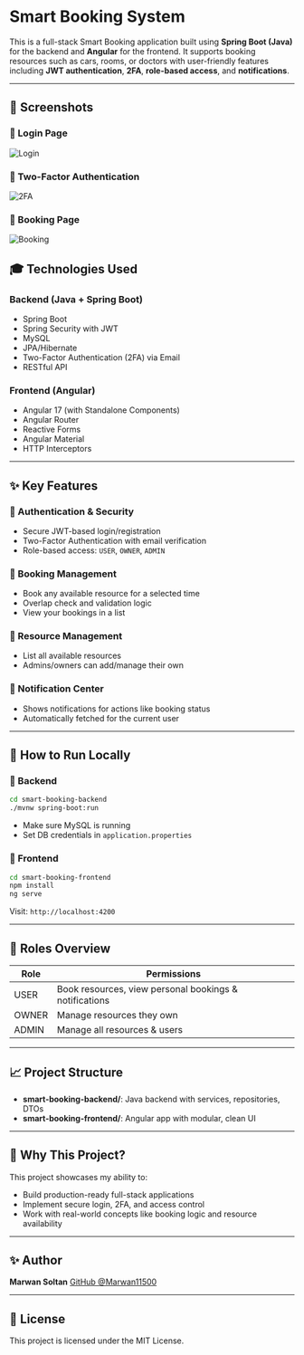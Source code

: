 # Smart Booking System

This is a full-stack Smart Booking application built using **Spring Boot (Java)** for the backend and **Angular** for the frontend. It supports booking resources such as cars, rooms, or doctors with user-friendly features including **JWT authentication**, **2FA**, **role-based access**, and **notifications**.

---

## 📸 Screenshots

### 🔐 Login Page
![Login](01-smart-booking.png)

### 🔐 Two-Factor Authentication
![2FA](02-smart-booking.png)

### 📅 Booking Page
![Booking](03-smart-booking.png)


## 🎓 Technologies Used

### Backend (Java + Spring Boot)

* Spring Boot
* Spring Security with JWT
* MySQL
* JPA/Hibernate
* Two-Factor Authentication (2FA) via Email
* RESTful API

### Frontend (Angular)

* Angular 17 (with Standalone Components)
* Angular Router
* Reactive Forms
* Angular Material
* HTTP Interceptors

---

## ✨ Key Features

### 🔐 Authentication & Security

* Secure JWT-based login/registration
* Two-Factor Authentication with email verification
* Role-based access: `USER`, `OWNER`, `ADMIN`

### 🏢 Booking Management

* Book any available resource for a selected time
* Overlap check and validation logic
* View your bookings in a list

### 📃 Resource Management

* List all available resources
* Admins/owners can add/manage their own

### 📢 Notification Center

* Shows notifications for actions like booking status
* Automatically fetched for the current user

---

## 📅 How to Run Locally

### 📃 Backend

```bash
cd smart-booking-backend
./mvnw spring-boot:run
```

* Make sure MySQL is running
* Set DB credentials in `application.properties`

### 📄 Frontend

```bash
cd smart-booking-frontend
npm install
ng serve
```

Visit: `http://localhost:4200`

---

## 📣 Roles Overview

| Role  | Permissions                                            |
| ----- | ------------------------------------------------------ |
| USER  | Book resources, view personal bookings & notifications |
| OWNER | Manage resources they own                              |
| ADMIN | Manage all resources & users                           |

---

## 📈 Project Structure

* **smart-booking-backend/**: Java backend with services, repositories, DTOs
* **smart-booking-frontend/**: Angular app with modular, clean UI

---

## 🚀 Why This Project?

This project showcases my ability to:

* Build production-ready full-stack applications
* Implement secure login, 2FA, and access control
* Work with real-world concepts like booking logic and resource availability

---

## ✨ Author

**Marwan Soltan**
[GitHub @Marwan11500](https://github.com/Marwan11500)

---

## 📅 License

This project is licensed under the MIT License.
